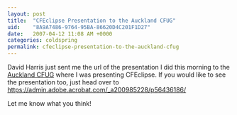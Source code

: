 ```yaml
---
layout: post
title:  "CFEclipse Presentation to the Auckland CFUG"
uid:	"8A9A7486-9764-95BA-86620D4C201F1D27"
date:   2007-04-12 11:08 AM +0000
categories: coldspring
permalink: cfeclipse-presentation-to-the-auckland-cfug
---
```

David Harris just sent me the url of the presentation I did this morning to the <a href="http://www.cfug.co.nz/">Auckland CFUG</a> where I was presenting CFEclipse. If you would like to see the presentation too, just head over to <a href="https://admin.adobe.acrobat.com/_a200985228/p56436186/">https://admin.adobe.acrobat.com/_a200985228/p56436186/</a>

Let me know what you think!